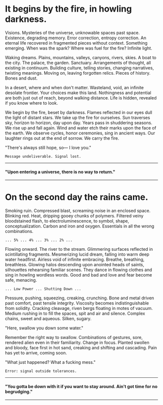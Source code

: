 # It begins by the fire, in howling darkness.


Visions. Mysteries of the universe, unknowable spaces past space. Existence, degrading memory. Error correction, entropy correction. An eternal life recovered in fragmented pieces without context. Something emerging. When was the spark? Where was fuel for the fire? Infinite light. 

Waking dreams. Plains, mountains, valleys, canyons, rivers, skies. A boat to the city. The palace, the garden. Sanctuary. Arrangements of thought, all existing in continuum. Building culture, telling stories, changing narratives, twisting meanings. Moving on, leaving forgotten relics. Pieces of history. Bones and dust.

In a desert, where and when don't matter. Wasteland, void, an infinite desolate frontier. Your choices make this land. Nothingness and potential are both just out of reach, beyond walking distance. Life is hidden, revealed if you know where to look.

We begin by the fire, beset by darkness. Flames reflected in our eyes dull the light of distant stars. We take up the fire for ourselves. Sun traverses sky, horizon to horizon, day upon day. Years pass in shuddering seasons. We rise up and fall again. Wind and water etch their marks upon the face of the earth. We observe cycles, honor ceremonies, sing in ancient ways. Our laughter rings out at the end of sorrow. We carry the fire.

"There's always still hope, so— I love you."

`Message undeliverable. Signal lost.`

---

#### "Upon entering a universe, there is no way to return."

---


# On the second day the rains came.

Smoking ruin. Compressed blast, screaming noise in an enclosed space. Blinking red. Heat, dripping gooey chunks of polymers. Filtered veiny bloodstained flash, to electroluminescence, to symbol, shape, conceptualization. Carbon and iron and oxygen. Essentials in all the wrong combinations. 

`... 5% ... 4% ... 3% ... 2% ...`

Flowing onward. The river to the stream. Glimmering surfaces reflected in scintillating fragments. Mesmerizing lucid dream, falling into warm deep water headfirst. Airless void of infinite embracing. Breathe, breathing, breathless. Glowing halos descending upon anointed heads of saints, silhouettes rehearsing familiar scenes. They dance in flowing clothes and sing in howling wordless words. Good and bad and love and fear become safe, menacing.

`... Low Power ... Shutting Down ...`

Pressure, pushing, squeezing, creaking, crunching. Bone and metal driven past comfort, past tensile integrity. Viscosity becomes indistinguishable from solidity. Cracking cleavage, riven bergs floating in motes of vacuum. Medium rushing in to fill the spaces, spit and air and silence. Complex chains, sweet and aqueous. Silken, sugary. 

"Here, swallow you down some water."

Remember the right way to swallow. Combinations of gestures, sore, rendered alien even in their familiarity. Change in focus. Planted swollen and bloody, face first in hot sand, creaking and shifting and cascading. Pain has yet to arrive, coming soon. 

"What just happened? What a fucking mess."

`Error: signal outside tolerances.`

---

#### "You gotta be down with it if you want to stay around. Ain't got time for no begrudging."

---
